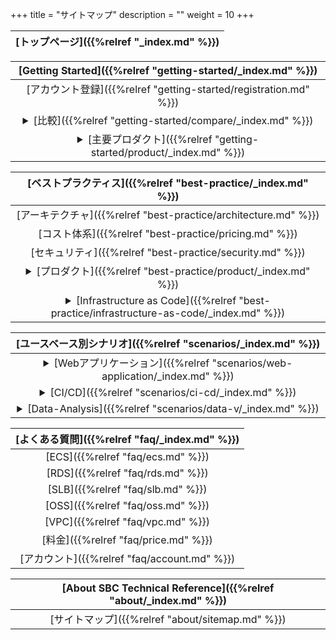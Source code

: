 +++
title = "サイトマップ"
description = ""
weight = 10
+++


[トップページ]({{%relref "_index.md" %}})|
|:------:|

|[Getting Started]({{%relref "getting-started/_index.md" %}})|
|:------:|  
|[アカウント登録]({{%relref "getting-started/registration.md" %}})|
|<details><summary>[比較]({{%relref "getting-started/compare/_index.md" %}})</summary>[国際アカウントvs中国アカウント]({{%relref "getting-started/compare/vs-jp-cn.md" %}})<br>[Alibaba vs AWS vs Azure vs GCP比較]({{%relref "getting-started/compare/vs-aws-gcp-azure.md" %}})</details>|
|<details><summary>[主要プロダクト]({{%relref "getting-started/product/_index.md" %}})</summary>[ECS]({{%relref "getting-started/product/ecs.md" %}})<br>[RDS]({{%relref "getting-started/product/rds.md" %}})<br>[SLB]({{%relref "getting-started/product/slb.md" %}})<br>[OSS]({{%relref "getting-started/product/oss.md" %}})<br>[VPC]({{%relref "getting-started/product/vpc.md" %}})<br>[ExpressConnect]({{%relref "getting-started/product/express-connect.md" %}})</details>|
 
|[ベストプラクティス]({{%relref "best-practice/_index.md" %}})|
|:------:|
|[アーキテクチャ]({{%relref "best-practice/architecture.md" %}})|
|[コスト体系]({{%relref "best-practice/pricing.md" %}})|
|[セキュリティ]({{%relref "best-practice/security.md" %}})|
|<details><summary>[プロダクト]({{%relref "best-practice/product/_index.md" %}})</summary>[RAM]({{%relref "best-practice/product/ram.md" %}})<br>[Anti-DDoS]({{%relref "best-practice/product/anti-ddos.md" %}})</details>|
|<details><summary>[Infrastructure as Code]({{%relref "best-practice/infrastructure-as-code/_index.md" %}})</summary>[Terraform 1章]({{%relref "best-practice/infrastructure-as-code/terraform_01.md" %}})<br>[Terraform 2章]({{%relref "best-practice/infrastructure-as-code/terraform_02.md" %}})<br>[Terraform 3章]({{%relref "best-practice/infrastructure-as-code/terraform_03.md" %}})<br>[Terraform 4章]({{%relref "best-practice/infrastructure-as-code/terraform_04.md" %}})<br>[Terraform 5章]({{%relref "best-practice/infrastructure-as-code/terraform_05.md" %}})</details>|

 [ユースベース別シナリオ]({{%relref "scenarios/_index.md" %}})|
|:------:|
|<details><summary>[Webアプリケーション]({{%relref "scenarios/web-application/_index.md" %}})</summary>[Java Springboot]({{%relref "scenarios/web-application/java-springboot.md" %}})<br>[Python Django]({{%relref "scenarios/web-application/python-django.md" %}})</details>|
|<details><summary>[CI/CD]({{%relref "scenarios/ci-cd/_index.md" %}})</summary>[E-commerce site with Terraform]({{%relref "scenarios/ci-cd/e-commerce-w-terraform.md" %}})</details>|
|<details><summary>[Data-Analysis]({{%relref "scenarios/data-v/_index.md" %}})</summary>[Some technical reference for Data-V]({{%relref "scenarios/data-v/example.md" %}})</details>|

|[よくある質問]({{%relref "faq/_index.md" %}})
|:------:|
|[ECS]({{%relref "faq/ecs.md" %}})|
|[RDS]({{%relref "faq/rds.md" %}})|
|[SLB]({{%relref "faq/slb.md" %}})|
|[OSS]({{%relref "faq/oss.md" %}})|
|[VPC]({{%relref "faq/vpc.md" %}})|
|[料金]({{%relref "faq/price.md" %}})|
|[アカウント]({{%relref "faq/account.md" %}})|


|[About SBC Technical Reference]({{%relref "about/_index.md" %}})|
|:------:|
| [サイトマップ]({{%relref "about/sitemap.md" %}}) |
